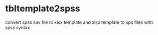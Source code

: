 # tbltemplate2spss
convert spss sav file to xlsx template and xlsx template to sps files with spss syntax
